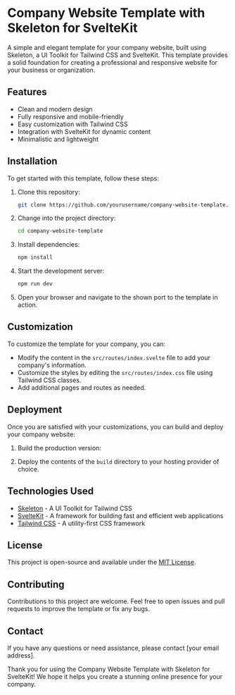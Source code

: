 # Company Website Template with Skeleton for SvelteKit

A simple and elegant template for your company website, built using Skeleton, a UI Toolkit for Tailwind CSS and SvelteKit. This template provides a solid foundation for creating a professional and responsive website for your business or organization.

## Features

- Clean and modern design
- Fully responsive and mobile-friendly
- Easy customization with Tailwind CSS
- Integration with SvelteKit for dynamic content
- Minimalistic and lightweight

## Installation

To get started with this template, follow these steps:

1. Clone this repository:
    ```bash
   git clone https://github.com/yourusername/company-website-template.git

2. Change into the project directory:
   ```bash
   cd company-website-template

3. Install dependencies:
   ```bash
   npm install
   
5. Start the development server:
   ```bash
   npm run dev
   
6. Open your browser and navigate to the shown port to the template in action.

## Customization

To customize the template for your company, you can:

- Modify the content in the `src/routes/index.svelte` file to add your company's information.
- Customize the styles by editing the `src/routes/index.css` file using Tailwind CSS classes.
- Add additional pages and routes as needed.

## Deployment

Once you are satisfied with your customizations, you can build and deploy your company website:

1. Build the production version:

2. Deploy the contents of the `build` directory to your hosting provider of choice.

## Technologies Used

- [Skeleton](https://github.com/chipshort/skeleton) - A UI Toolkit for Tailwind CSS
- [SvelteKit](https://kit.svelte.dev/) - A framework for building fast and efficient web applications
- [Tailwind CSS](https://tailwindcss.com/) - A utility-first CSS framework

## License

This project is open-source and available under the [MIT License](LICENSE).

## Contributing

Contributions to this project are welcome. Feel free to open issues and pull requests to improve the template or fix any bugs.

## Contact

If you have any questions or need assistance, please contact [your email address].

Thank you for using the Company Website Template with Skeleton for SvelteKit! We hope it helps you create a stunning online presence for your company.
